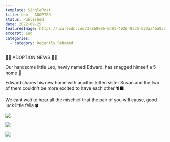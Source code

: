 ```yaml
---
template: SinglePost
title: Leo - ADOPTED
status: Published
date: 2022-09-25
featuredImage: https://ucarecdn.com/3a8b8e86-6d01-4026-8535-b23aa4ba95b1/
excerpt: Leo
categories:
  - category: Recently Rehomed
---
```

🧡🧡 ADOPTION NEWS 🧡🧡


Our handsome little Leo, newly named Edward, has snagged himself a 5 home 🌟 


Edward shares his new home with another kitten sister Susan and the two of them couldn't be more excited to have each other 🐈‍⬛️


We cant wait to hear all the mischief that the pair of you will cause, good luck little fella 🍀

![](https://ucarecdn.com/b897c9bc-a7a5-40b2-8ebc-deafafe64731/)

![](https://ucarecdn.com/e3a264b3-1e64-41f6-9c69-8af93386c28b/)

![](https://ucarecdn.com/959657f4-2814-40bf-a268-e38ffa090d9f/)

![]()